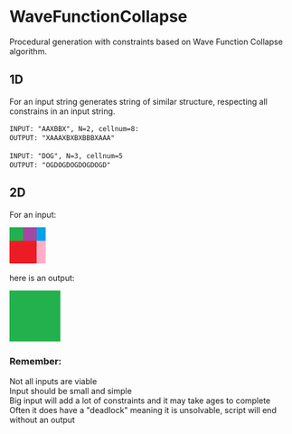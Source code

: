 # WaveFunctionCollapse
Procedural generation with constraints based on Wave Function Collapse algorithm.

## 1D
For an input string generates string of similar structure, respecting all constrains in an input string.

	INPUT: "AAXBBX", N=2, cellnum=8:
	OUTPUT: "XAAAXBXBXBBBXAAA"

	INPUT: "DOG", N=3, cellnum=5
	OUTPUT: "OGDOGDOGDOGDOGD"

## 2D
For an input:

<img src="WaveFunctionCollapse/2D/example_input.png">

here is an output:

<img src="WaveFunctionCollapse/2D/example.gif">

### Remember:<br>
Not all inputs are viable<br>
Input should be small and simple<br>
Big input will add a lot of constraints and it may take ages to complete<br>
Often it does have a "deadlock" meaning it is unsolvable, script will end without an output<br>


